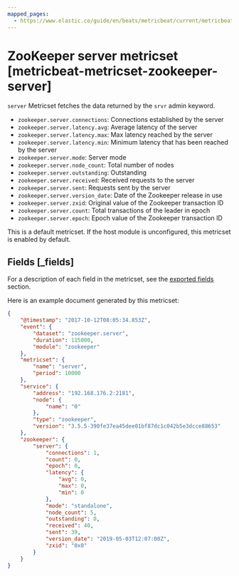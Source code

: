 ```yaml
---
mapped_pages:
  - https://www.elastic.co/guide/en/beats/metricbeat/current/metricbeat-metricset-zookeeper-server.html
---
```


# ZooKeeper server metricset [metricbeat-metricset-zookeeper-server]

`server` Metricset fetches the data returned by the `srvr` admin keyword.

* `zookeeper.server.connections`: Connections established by the server
* `zookeeper.server.latency.avg`: Average latency of the server
* `zookeeper.server.latency.max`: Max latency reached by the server
* `zookeeper.server.latency.min`: Minimum latency that has been reached by the server
* `zookeeper.server.mode`: Server mode
* `zookeeper.server.node_count`: Total number of nodes
* `zookeeper.server.outstanding`: Outstanding
* `zookeeper.server.received`: Received requests to the server
* `zookeeper.server.sent`: Requests sent by the server
* `zookeeper.server.version_date`: Date of the Zookeeper release in use
* `zookeeper.server.zxid`: Original value of the Zookeeper transaction ID
* `zookeeper.server.count`: Total transactions of the leader in epoch
* `zookeeper.server.epoch`: Epoch value of the Zookeeper transaction ID

This is a default metricset. If the host module is unconfigured, this metricset is enabled by default.

## Fields [_fields]

For a description of each field in the metricset, see the [exported fields](/reference/metricbeat/exported-fields-zookeeper.md) section.

Here is an example document generated by this metricset:

```json
{
    "@timestamp": "2017-10-12T08:05:34.853Z",
    "event": {
        "dataset": "zookeeper.server",
        "duration": 115000,
        "module": "zookeeper"
    },
    "metricset": {
        "name": "server",
        "period": 10000
    },
    "service": {
        "address": "192.168.176.2:2181",
        "node": {
            "name": "0"
        },
        "type": "zookeeper",
        "version": "3.5.5-390fe37ea45dee01bf87dc1c042b5e3dcce88653"
    },
    "zookeeper": {
        "server": {
            "connections": 1,
            "count": 0,
            "epoch": 0,
            "latency": {
                "avg": 0,
                "max": 0,
                "min": 0
            },
            "mode": "standalone",
            "node_count": 5,
            "outstanding": 0,
            "received": 40,
            "sent": 39,
            "version_date": "2019-05-03T12:07:00Z",
            "zxid": "0x0"
        }
    }
}
```
